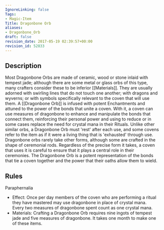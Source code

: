 ```yaml
---
IgnoreLinking: false
Tags:
- Magic-Item
Title: Dragonbone Orb
aliases:
- Dragonbone_Orb
draft: false
revision_date: 2017-05-19 02:39:57+00:00
revision_id: 52833
---
```


## Description
Most Dragonbone Orbs are made of ceramic, wood or stone inlaid with tempest jade; although there are some metal or glass orbs of this type, many crafters consider these to be inferior [[Materials]]. They are usually adorned with swirling lines that do not touch one another; with dragons and wyverns; or with symbols specifically relevant to the coven that will use them. A [[Dragonbone Orb]] is infused with potent Enchantments and attuned to the power of the bonds that unite a coven. With it, a coven can use measures of dragonbone to enhance and manipulate the bonds that connect them, reinforcing their personal power and using to reduce or in some cases replace the need for crystal mana in their Rituals. Unlike other similar orbs, a Dragonbone Orb must 'rest' after each use, and some covens refer to the item as if it were a living thing that is 'exhausted' through use.
Dragonbone orbs rarely take other forms, although some are crafted in the shape of ceremonial rods.  Regardless of the precise form it takes, a coven that uses it is careful to ensure that it plays a central role in their ceremonies. The Dragonbone Orb is a potent representation of the bonds that tie a coven together and the power that their oaths allow them to wield.
## Rules
Paraphernalia
* Effect: Once per day members of the coven who are performing a ritual they have mastered may use dragonbone in place of crystal mana. Every two measures of dragonbone spent count as one crystal mana.
* Materials: Crafting a Dragonbone Orb requires nine ingots of tempest jade and five measures of dragonbone. It takes one month to make one of these items.
